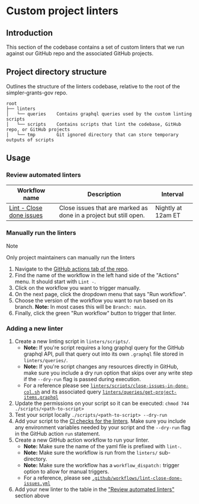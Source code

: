 # Custom project linters

## Introduction

This section of the codebase contains a set of custom linters that we run against our GitHub repo and the associated GitHub projects.

## Project directory structure

Outlines the structure of the linters codebase, relative to the root of the simpler-grants-gov repo.

```text
root
├── linters
│   └── queries    Contains graphql queries used by the custom linting scripts
│   └── scripts    Contains scripts that lint the codebase, GitHub repo, or GitHub projects
│   └── tmp        Git ignored directory that can store temporary outputs of scripts
```

## Usage

### Review automated linters

| Workflow name                                 | Description                                                       | Interval           |
| --------------------------------------------- | ----------------------------------------------------------------- | ------------------ |
| [Lint - Close done issues][close-done-issues] | Close issues that are marked as done in a project but still open. | Nightly at 12am ET |

### Manually run the linters

> [!NOTE]
> Only project maintainers can manually run the linters

1. Navigate to the [GitHub actions tab of the repo](https://github.com/HHS/simpler-grants-gov/actions).
2. Find the name of the workflow in the left hand side of the "Actions" menu. It should start with `Lint -`.
3. Click on the workflow you want to trigger manually.
4. On the next page, click the dropdown menu that says "Run workflow".
5. Choose the version of the workflow you want to run based on its branch. **Note:** In most cases this will be `Branch: main`.
6. Finally, click the green "Run workflow" button to trigger that linter.

### Adding a new linter

1. Create a new linting script in `linters/scripts/`.
   - **Note:** If you're script requires a long graphql query for the GitHub graphql API, pull that query out into its own `.graphql` file stored in `linters/queries/`.
   - **Note:** If you're script changes any resources directly in GitHub, make sure you include a dry run option that skips over any write step if the `--dry-run` flag is passed during execution.
   - For a reference please see [`linters/scripts/close-issues-in-done-col.sh`][close-done-issues-script] and its associated query [`linters/queries/get-project-items.graphql`][get-project-items-query]
2. Update the permissions on your script so it can be executed: `chmod 744 ./scripts/<path-to-script>`
3. Test your script locally `./scripts/<path-to-script> --dry-run`
4. Add your script to the [CI checks for the linters](../.github/workflows/ci-project-linters.yml). Make sure you include any environment variables needed by your script and the `--dry-run` flag in the GitHub action `run` statement.
5. Create a new GitHub action workflow to run your linter.
   - **Note:** Make sure the name of the yaml file is prefixed with `lint-`.
   - **Note:** Make sure the workflow is run from the `linters/` sub-directory.
   - **Note:** Make sure the workflow has a `workflow_dispatch:` trigger option to allow for manual triggers.
   - For a reference, please see [`.github/workflows/lint-close-done-issues.yml`][close-done-issues]
6. Add your new linter to the table in the ["Review automated linters"](#review-automated-linters) section above


[close-done-issues]: ../.github/workflows/lint-close-done-issues.yml
[close-done-issues-script]: ./scripts/close-issues-in-done-col.sh
[get-project-items-query]: ./queries/get-project-items.graphql
